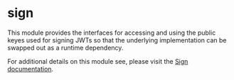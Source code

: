 # sign

This module provides the interfaces for accessing and using the public keyes used for signing JWTs so that the underlying implementation can be swapped out as a runtime dependency.

For additional details on this module see, please visit the [Sign documentation](/docs/modules/sign.md).
